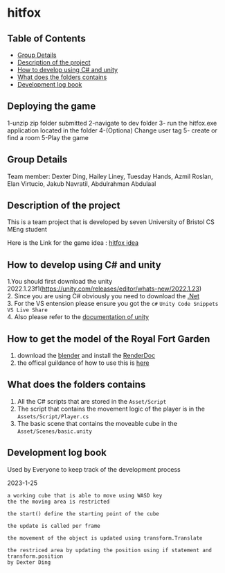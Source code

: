 # hitfox

## Table of Contents 
- [Group Details](#group-details)
- [Description of the project](#description-of-the-project)
- [How to develop using C# and unity](#how-to-develop-using-c-and-unity)
- [What does the folders contains](#what-does-the-folders-contains)
- [Development log book](#development-log-book)

## Deploying the game
1-unzip zip folder submitted
2-navigate to dev folder 
3- run the hitfox.exe application located in the folder
4-(Optiona) Change user tag 
5- create or find a room 
5-Play the game

## Group Details
Team member: Dexter Ding, Hailey Liney, Tuesday Hands, Azmil Roslan, Elan Virtucio, Jakub Navratil, Abdulrahman Abdulaal

## Description of the project
This is a team project that is developed by seven University of Bristol CS MEng student  

Here is the Link for the game idea : [hitfox idea](https://docs.google.com/document/d/1GQw3GEfUrCOAK0CKi3Sczs0TBW-TibXbnsBiwvKPHNw/edit?usp=sharing) 



## How to develop using C# and unity 
1.You should first download the unity 2022.1.23f1(https://unity.com/releases/editor/whats-new/2022.1.23)  
2. Since you are using C# obviously you need to download the [.Net](https://dotnet.microsoft.com/en-us/)  
3. For the VS entension please ensure you got the `c#` `Unity Code Snippets` `VS Live Share`  
4. Also please refer to the [documentation of unity](https://docs.unity3d.com/ScriptReference/index.html)    

## How to get the model of the Royal Fort Garden 
1. download the [blender](https://www.blender.org/thanks/) and install the [RenderDoc](https://renderdoc.org/builds)
2. the offical guildance of how to use this is [here](https://github.com/eliemichel/MapsModelsImporter) 


## What does the folders contains
1. All the C# scripts that are stored in the `Asset/Script`  
2. The script that contains the movement logic of the player is in the `Assets/Script/Player.cs`  
3. The basic scene that contains the moveable cube in the `Asset/Scenes/basic.unity`


## Development log book 
Used by Everyone to keep track of the development process

2023-1-25   


    a working cube that is able to move using WASD key 
    the the moving area is restricted       
    
    the start() define the starting point of the cube 
    
    the update is called per frame
    
    the movement of the object is updated using transform.Translate

    the restriced area by updating the position using if statement and transform.position  
    by Dexter Ding
